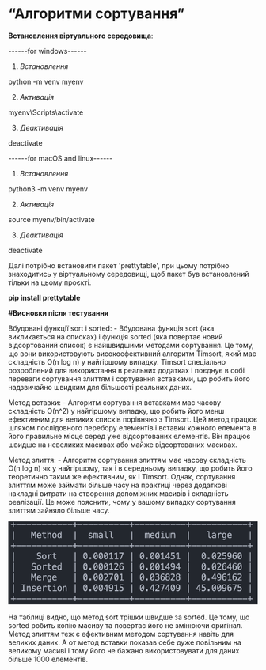 # “Алгоритми сортування”

**Встановлення віртуального середовища**:

------for windows------

1. _Встановлення_

python -m venv myenv

2. _Активація_

myenv\Scripts\activate

3. _Деактивація_

deactivate

------for macOS and linux------

1. _Встановлення_

python3 -m venv myenv

2. _Активація_

source myenv/bin/activate

3. _Деактивація_

deactivate

Далі потрібно встановити пакет 'prettytable', при цьому потрібно знаходитись у віртуальному середовищі, щоб пакет був встановлений тільки на цьому проєкті.

**pip install prettytable**

**#Висновки після тестування**

Вбудовані функції sort і sorted: - Вбудована функція sort (яка викликається на списках) і функція sorted (яка повертає новий відсортований список) є найшвидшими методами сортування. Це тому, що вони використовують високоефективний алгоритм Timsort, який має складність O(n log n) у найгіршому випадку. Timsort спеціально розроблений для використання в реальних додатках і поєднує в собі переваги сортування злиттям і сортування вставками, що робить його надзвичайно швидким для більшості реальних даних.

Метод вставки: - Алгоритм сортування вставками має часову складність O(n^2) у найгіршому випадку, що робить його менш ефективним для великих списків порівняно з Timsort. Цей метод працює шляхом послідовного перебору елементів і вставки кожного елемента в його правильне місце серед уже відсортованих елементів. Він працює швидше на невеликих масивах або майже відсортованих масивах.

Метод злиття: - Алгоритм сортування злиттям має часову складність O(n log n) як у найгіршому, так і в середньому випадку, що робить його теоретично таким же ефективним, як і Timsort. Однак, сортування злиттям може займати більше часу на практиці через додаткові накладні витрати на створення допоміжних масивів і складність реалізації. Це може пояснити, чому у вашому випадку сортування злиттям зайняло більше часу.

![screen table](/result_sort.png)

На таблиці видно, що метод sort трішки швидше за sorted. Це тому, що sorted робить копію масиву та повертає його не змінюючи оригінал. Метод злиттям теж є ефективним методом сортування навіть для великих даних. А от метод вставки показав себе дуже повільним на великому масиві і тому його не бажано використовувати для даних більше 1000 елементів.
